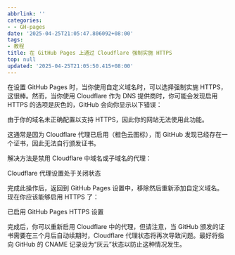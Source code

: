 ```yaml
---
abbrlink: ''
categories:
- - GH-pages
date: '2025-04-25T21:05:47.806092+08:00'
tags:
- 教程
title: 在 GitHub Pages 上通过 Cloudflare 强制实施 HTTPS
top: null
updated: '2025-04-25T21:05:50.415+08:00'
---
```

在设置 GitHub Pages 时，当你使用自定义域名时，可以选择强制实施 HTTPS，这很棒。然而，当你使用 Cloudflare 作为 DNS 提供商时，你可能会发现启用 HTTPS 的选项是灰色的，GitHub 会向你显示以下错误：

由于你的域名未正确配置以支持 HTTPS，因此你的网站无法使用此功能。

这通常是因为 Cloudflare 代理已启用（橙色云图标），而 GitHub 发现已经存在一个证书，因此无法自行颁发证书。

解决方法是禁用 Cloudflare 中域名或子域名的代理：

Cloudflare 代理设置处于关闭状态

完成此操作后，返回到 GitHub Pages 设置中，移除然后重新添加自定义域名。现在你应该能够启用 HTTPS 了：

已启用 GitHub Pages HTTPS 设置

完成后，你可以重新启用 Cloudflare 中的代理，但请注意，当 GitHub 颁发的证书需要在三个月后自动续期时，Cloudflare 代理状态将再次导致问题。最好将指向 GitHub 的 CNAME 记录设为“灰云”状态以防止这种情况发生。
